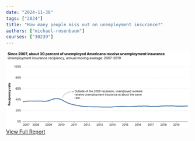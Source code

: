 ```yaml
---
date: "2024-11-30"
tags: ["2024"]
title: "How many people miss out on unemployment insurance?"
authors: ["michael-rosenbaum"]
courses: ["30239"]
---
```


<img src="c1_edit.svg" />
<a href="./static_final.html">View Full Report</a>
